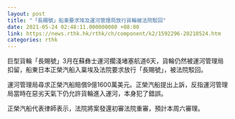 ```yaml
---
layout: post
title: "「長賜號」船東要求埃及運河管理局放行貨輪被法院駁回"
date: 2021-05-24 02:48:11.000000000 +08:00
link: https://news.rthk.hk/rthk/ch/component/k2/1592296-20210524.htm
categories: rthk
---
```


巨型貨輪「長賜號」3月在蘇彝士運河擱淺堵塞航道6天，貨輪仍然被運河管理局扣留，船東日本正榮汽船入稟埃及法院要求放行「長賜號」，被法院駁回。

運河管理局尋求正榮汽船賠償9億1600萬美元。正榮汽船提出上訴，反指運河管理局當時在惡劣天氣下仍允許貨輪進入運河，本身犯了錯誤。

正榮汽船代表律師表示，法院將案發還初審法院重審，預計本周六審理。
